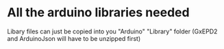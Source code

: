 # All the arduino libraries needed 

Libary files can just be copied into you "Arduino" "Library" folder (GxEPD2 and ArduinoJson will have to be unzipped first)
